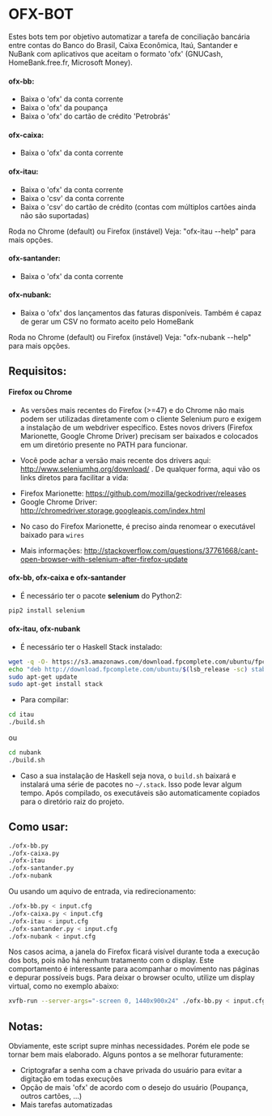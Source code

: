 OFX-BOT
=============

Estes bots tem por objetivo automatizar a tarefa de conciliação bancária entre contas do Banco do Brasil,
Caixa Econômica, Itaú, Santander e NuBank com aplicativos que aceitam o formato 'ofx' (GNUCash, HomeBank.free.fr, Microsoft Money). 

#### ofx-bb:
* Baixa o 'ofx' da conta corrente
* Baixa o 'ofx' da poupança
* Baixa o 'ofx' do cartão de crédito 'Petrobrás'

#### ofx-caixa:
* Baixa o 'ofx' da conta corrente

#### ofx-itau:
* Baixa o 'ofx' da conta corrente
* Baixa o 'csv' da conta corrente
* Baixa o 'csv' do cartão de crédito (contas com múltiplos cartões ainda não são suportadas)

Roda no Chrome (default) ou Firefox (instável)
Veja: "ofx-itau --help" para mais opções.

#### ofx-santander:
* Baixa o 'ofx' da conta corrente

#### ofx-nubank:
* Baixa o 'ofx' dos lançamentos das faturas disponíveis. Também é capaz de gerar
um CSV no formato aceito pelo HomeBank

Roda no Chrome (default) ou Firefox (instável)
Veja: "ofx-nubank --help" para mais opções.

Requisitos:
--------------

#### Firefox ou Chrome 
* As versões mais recentes do Firefox (>=47) e do Chrome não mais podem ser utilizadas diretamente com o cliente Selenium puro e exigem a instalação de um webdriver específico. Estes novos drivers (Firefox Marionette, Google Chrome Driver) precisam ser baixados e colocados em um diretório presente no PATH para funcionar.

* Você pode achar a versão mais recente dos drivers aqui: http://www.seleniumhq.org/download/ . De qualquer forma, aqui vão os links diretos para facilitar a vida:

- Firefox Marionette: https://github.com/mozilla/geckodriver/releases
- Google Chrome Driver: http://chromedriver.storage.googleapis.com/index.html

* No caso do Firefox Marionette, é preciso ainda renomear o executável baixado para `wires`

* Mais informações: http://stackoverflow.com/questions/37761668/cant-open-browser-with-selenium-after-firefox-update
 
#### ofx-bb, ofx-caixa e ofx-santander
* É necessário ter o pacote **selenium** do Python2:

```bash
pip2 install selenium
```

#### ofx-itau, ofx-nubank

* É necessário ter o Haskell Stack instalado:

```bash
wget -q -O- https://s3.amazonaws.com/download.fpcomplete.com/ubuntu/fpco.key | sudo apt-key add -
echo "deb http://download.fpcomplete.com/ubuntu/$(lsb_release -sc) stable main"|sudo tee /etc/apt/sources.list.d/fpco.list
sudo apt-get update
sudo apt-get install stack
```

* Para compilar:

```bash
cd itau
./build.sh
```
ou 

```bash
cd nubank
./build.sh
```

* Caso a sua instalação de Haskell seja nova, o ``build.sh`` baixará e instalará uma série de pacotes no ``~/.stack``. Isso pode levar algum tempo. 
Após compilado, os executáveis são automaticamente copiados para o diretório raiz do projeto.


Como usar:
-------------

```bash
./ofx-bb.py
./ofx-caixa.py
./ofx-itau
./ofx-santander.py
./ofx-nubank
```
Ou usando um aquivo de entrada, via redirecionamento:

```bash
./ofx-bb.py < input.cfg
./ofx-caixa.py < input.cfg
./ofx-itau < input.cfg
./ofx-santander.py < input.cfg
./ofx-nubank < input.cfg
```

Nos casos acima, a janela do Firefox ficará visível durante toda a execução dos bots, pois não há 
nenhum tratamento com o display. Este comportamento é interessante para acompanhar o movimento 
nas páginas e depurar possíveis bugs. Para deixar o browser oculto, utilize um display virtual,
como no exemplo abaixo:

```bash
xvfb-run --server-args="-screen 0, 1440x900x24" ./ofx-bb.py < input.cfg
```

Notas:
------------

Obviamente, este script supre minhas necessidades. Porém ele pode se tornar bem mais elaborado.
Alguns pontos a se melhorar futuramente:

* Criptografar a senha com a chave privada do usuário para evitar a digitação em todas execuções
* Opção de mais 'ofx' de acordo com o desejo do usuário (Poupança, outros cartões, ...)
* Mais tarefas automatizadas 

